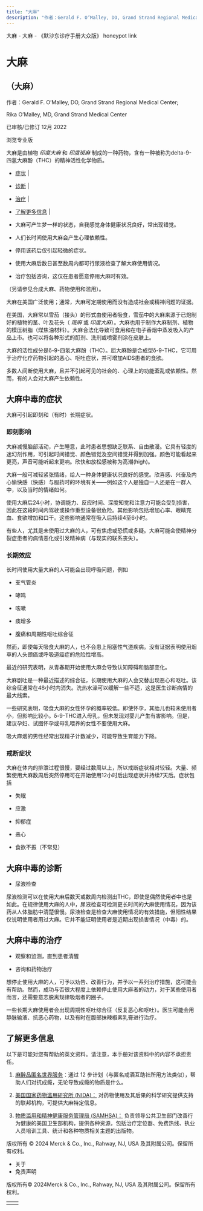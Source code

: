 ```yaml
---
title: "大麻"
description: "作者：Gerald F. O’Malley, DO, Grand Strand Regional Medical Center;"
---
```


﻿大麻 \- 大麻 \- 《默沙东诊疗手册大众版》 honeypot link

# 大麻

## （大麻）

作者：Gerald F. O’Malley, DO, Grand Strand Regional Medical Center;

Rika O’Malley, MD, Grand Strand Medical Center

已审核/已修订 12月 2022

浏览专业版

大麻是由植物 _印度大麻_ 和 _印度斑麻_ 制成的一种药物，含有一种被称为delta-9-四氢大麻酚（THC）的精神活性化学物质。

- [症状](#症状_v835566_zh) \|
- [诊断](#诊断_v835578_zh) \|
- [治疗](#治疗_v35321863_zh) \|
- [了解更多信息](#了解更多信息_v35321871_zh) \|

- 大麻可产生梦一样的状态，自我感觉身体健康状况良好，常出现错觉。

- 人们长时间使用大麻会产生心理依赖性。

- 停用该药后仅引起轻微的症状。

- 使用大麻后数日甚至数周内都可行尿液检查了解大麻使用情况。

- 治疗包括咨询，这仅在患者愿意停用大麻时有效。


（另请参见合成大麻、药物使用和滥用）。

大麻在美国广泛使用；通常，大麻可定期使用而没有造成社会或精神问题的证据。

在美国，大麻常以雪茄（接头）的形式由使用者吸食，雪茄中的大麻来源于已炮制好的植物的茎、叶及花头（ _斑麻_ 或 _印度大麻_）。大麻也用于制作大麻制剂、植物的模压树脂（煤焦油材料）。大麻合法化导致可食用和在电子香烟中蒸发吸入的产品上市。也可以将各种形式的酊剂、洗剂或喷雾剂涂在皮肤上。

大麻的活性成分是δ-9-四氢大麻酚（THC）。屈大麻酚是合成型δ-9-THC，它可用于治疗化疗药物引起的恶心、呕吐症状，并可增加AIDS患者的食欲。

多数人间断使用大麻，且并不引起可见的社会的、心理上的功能紊乱或依赖性。然而，有的人会对大麻产生依赖性。

## 大麻中毒的症状

大麻可引起即刻和（有时）长期症状。

### 即刻影响

大麻减慢脑部活动，产生睡意，此时患者思想缺乏联系、自由散漫。它具有轻度的迷幻剂作用，可引起时间错觉、颜色错觉及空间错觉并得到加强。颜色可能看起来更亮，声音可能听起来更响。欣快和放松感被称为高潮(high)。

大麻一般可减轻紧张情绪，给人一种身体健康状况良好的感觉。欣喜感、兴奋及内心愉快感（快感）与服药时的环境有关——例如这个人是独自一人还是在一群人中，以及当时的情绪如何。

使用大麻后24小时，协调能力、反应时间、深度知觉和注意力可能会受到损害，因此在这段时间内驾驶或操作重型设备很危险。其他影响包括增加心率、眼睛充血、食欲增加和口干。这些影响通常在吸入后持续4至6小时。

有些人，尤其是未使用过大麻的人，可有焦虑或恐慌或多疑。大麻可能会使精神分裂症患者的病情恶化或引发精神病（与现实的联系丧失）。

### 长期效应

长时间使用大量大麻的人可能会出现呼吸问题，例如

- 支气管炎

- 哮鸣

- 咳嗽

- 痰增多

- 腹痛和周期性呕吐综合征


然而，即使每天吸食大麻的人，也不会患上阻塞性气道疾病。没有证据表明使用烟草的人头颈癌或呼吸道癌症的危险性增高。

最近的研究表明，从青春期开始使用大麻会导致认知障碍和脑部变化。

大麻剧吐是一种最近描述的综合征，长期使用大麻的人会交替出现恶心和呕吐。该综合征通常在48小时内消失。洗热水澡可以缓解一些不适，这是医生诊断病情的最大线索。

一些研究表明，吸食大麻的女性怀孕的概率较低。即使怀孕，其胎儿也较未使用者小，但影响比较小。δ-9-THC进入母乳，但未发现对婴儿产生有害影响。但是，建议孕妇、试图怀孕或母乳喂养的女性不要使用大麻。

吸大麻烟的男性经常出现精子计数减少，可能导致生育能力下降。

### 戒断症状

大麻在体内的排泄过程很慢，要经过数周以上，所以戒断症状相对较轻。大量、频繁使用大麻数周后突然停用可在开始使用12小时后出现症状并持续7天后。症状包括

- 失眠

- 应激

- 抑郁症

- 恶心

- 食欲不振（不常见）


## 大麻中毒的诊断

- 尿液检查


尿液检测可以在使用大麻后数天或数周内检测出THC，即使是偶然使用者中也是如此。在规律使用大麻的人中，尿液检查可检测更长时间的大麻使用情况，因为该药从人体脂肪中清楚很慢。尿液检查是检查大麻使用情况的有效措施，但阳性结果仅说明使用者用过大麻。它并不能证明使用者是近期出现损害情况（中毒）的。

## 大麻中毒的治疗

- 观察和监测，直到患者清醒

- 咨询和药物治疗


想停止使用大麻的人，可予以劝告、改善行为，并予以一系列治疗措施，这可能会有帮助。然而，成功与否很大程度上依赖停止使用大麻者的动力，对于某些使用者而言，还需要意志脱离规律吸烟者的圈子。

一些长期大麻使用者会出现周期性呕吐综合征（反复恶心和呕吐）。医生可能会用静脉输液、抗恶心药物，以及有时在腹部抹辣椒素乳膏进行治疗。

## 了解更多信息

以下是可能对您有帮助的英文资料。请注意，本手册对该资料中的内容不承担责任。

1. [麻醉品匿名世界服务](http://www.na.org/)：通过 12 步计划（与匿名戒酒互助社所用方法类似），帮助人们对抗成瘾，无论导致成瘾的物质是什么。

2. [美国国家药物滥用研究所 (NIDA)：](https://www.drugabuse.gov/drugs-abuse/marijuana) 对药物使用及其后果的科学研究提供支持的联邦机构，可提供大麻特定信息。

3. [物质滥用和精神健康服务管理局 (SAMHSA)：](http://www.samhsa.gov/) 负责领导公共卫生部门改善行为健康的美国卫生部机构，提供各种资源，包括治疗定位器、免费热线、执业人员培训工具、统计和各种物质相关主题的出版物。




版权所有 © 2024
Merck & Co., Inc., Rahway, NJ, USA 及其附属公司。保留所有权利。

- 关于
- 免责声明

版权所有© 2024Merck & Co., Inc., Rahway, NJ, USA 及其附属公司。保留所有权利。

|     |     |
| --- | --- |
|  |  |